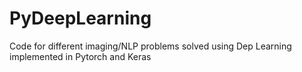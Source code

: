 # PyDeepLearning
Code for different imaging/NLP problems solved using Dep Learning implemented in Pytorch and Keras
